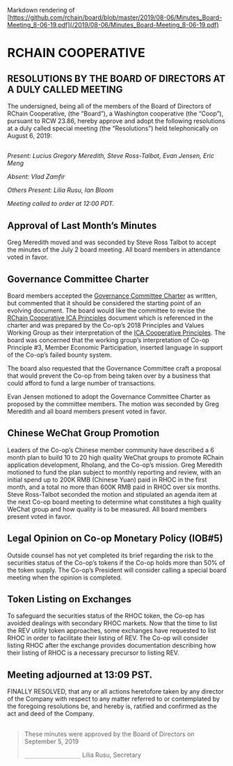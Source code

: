 Markdown rendering of [https://github.com/rchain/board/blob/master/2019/08-06/Minutes_Board-Meeting_8-06-19.pdf](/2019/08-06/Minutes_Board-Meeting_8-06-19.pdf)
##

# RCHAIN COOPERATIVE

## RESOLUTIONS BY THE BOARD OF DIRECTORS AT A DULY CALLED MEETING

The undersigned, being all of the members of the Board of Directors of RChain Cooperative, (the “Board”), a Washington cooperative (the “Coop”), pursuant to RCW 23.86, hereby approve and adopt the following resolutions at a duly called special meeting (the “Resolutions”) held telephonically on August 6, 2019:

##

*Present:  Lucius Gregory Meredith, Steve Ross-Talbot, Evan Jensen, Eric Meng*

*Absent:  Vlad Zamfir*

*Others Present:  Lilia Rusu, Ian Bloom*

*Meeting called to order at 12:00 PDT.*

##

## Approval of Last Month’s Minutes

Greg Meredith moved and was seconded by Steve Ross Talbot to accept the minutes of the July 2 board meeting. All board members in attendance voted in favor.

## Governance Committee Charter
Board members accepted the [Governance Committee Charter](/2019/07-02/Governance%20Committee%20Charter%20(Proposed)%20190627.pdf) as written, but commented that it should be considered the starting point of an evolving document. The board would like the committee to revise the [RChain Cooperative ICA Principles](/2019/08-06/RChain%20Cooperative%20ICA%20Principles.pdf) document which is referenced in the charter and was prepared by the Co-op’s 2018 Principles and Values Working Group as their interpretation of the [ICA Cooperative Principles](/2019/08-06/ica-guidance-notes-en-310629900.pdf). The board was concerned that the working group’s interpretation of Co-op Principle #3, Member Economic Participation, inserted language in support of the Co-op’s failed bounty system.

The board also requested that the Governance Committee craft a proposal that would prevent the Co-op from being taken over by a business that could afford to fund a large number of transactions.

Evan Jensen motioned to adopt the Governance Committee Charter as proposed by the committee members. The motion was seconded by Greg Meredith and all board members present voted in favor.

## Chinese WeChat Group Promotion
Leaders of the Co-op’s Chinese member community have described a 6 month plan to build 10 to 20 high quality WeChat groups to promote RChain application development, Rholang, and the Co-op’s mission.
Greg Meredith motioned to fund the plan subject to monthly reporting and review, with an initial spend up to 200K RMB (Chinese Yuan) paid in RHOC in the first month, and a total no more than 600K RMB paid in RHOC over six months. Steve Ross-Talbot seconded the motion and stipulated an agenda item at the next Co-op board meeting to determine what constitutes a high quality WeChat group and how quality is to be measured. All board members present voted in favor.

## Legal Opinion on Co-op Monetary Policy (IOB#5) 
Outside counsel has not yet completed its brief regarding the risk to the securities status of the Co-op’s tokens if the Co-op holds more than 50% of the token supply. The Co-op’s President will consider calling a special board meeting when the opinion is completed.

## Token Listing on Exchanges
To safeguard the securities status of the RHOC token, the Co-op has avoided dealings with secondary RHOC markets. Now that the time to list the REV utility token approaches, some exchanges have requested to list RHOC in order to facilitate their listing of REV. The Co-op will consider listing RHOC after the exchange provides documentation describing how their listing of RHOC is a necessary precursor to listing REV.

## Meeting adjourned at 13:09 PST. 

FINALLY RESOLVED, that any or all actions heretofore taken by any director of the Company with respect to any matter referred to or contemplated by the foregoing resolutions be, and hereby is, ratified and confirmed as the act and deed of the Company.

##

>These minutes were approved by the Board of Directors on September 5, 2019
>
> `__________________`
> Lilia Rusu, Secretary
